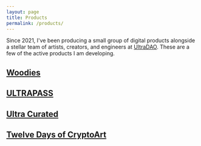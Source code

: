 ```yaml
---
layout: page
title: Products
permalink: /products/
---
```


<p class="sub-heading fade-in-element">Since 2021, I've been producing a small group of digital products alongside a stellar team of artists, creators, and engineers at <a href="https://ultradao.org">UltraDAO</a>. These are a few of the active products I am developing.</p>

<div class="grid gap-1 sm:gap-2 grid-cols-2 md:grid-cols-4 mt-12">
  <a href="https://woodiesofficial.com" class="card-zoom fade-in-element" target="_blank">
    <div
      class="card-zoom-image"
      style="background-image: url('/assets/images/card-woodies.jpg')"
    ></div>
    <div class="card-zoom-text">
      <h2>Woodies</h2>
    </div>
  </a>
  <a href="https://ultradao.org/ultrapass" class="card-zoom fade-in-element" target="_blank">
    <div
      class="card-zoom-image"
      style="background-image: url('/assets/images/card-ultrapass.jpg')"
    ></div>
    <div class="card-zoom-text">
      <h2>ULTRAPASS</h2>
    </div>
  </a>
  <a href="https://ultradao.org/curated" class="card-zoom fade-in-element" target="_blank">
    <div
      class="card-zoom-image"
      style="background-image: url('/assets/images/card-curated.jpg')"
    ></div>
    <div class="card-zoom-text">
      <h2>Ultra Curated</h2>
    </div>
  </a>
  <a href="https://twelvedays.ultradao.org" class="card-zoom fade-in-element" target="_blank">
    <div
      class="card-zoom-image"
      style="background-image: url('/assets/images/card-twelve-days.jpg')"
    ></div>
    <div class="card-zoom-text">
      <h2>Twelve Days of CryptoArt</h2>
    </div>
  </a>
</div>
